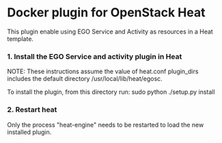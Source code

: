 Docker plugin for OpenStack Heat
================================

This plugin enable using EGO Service and Activity as resources in a Heat template.


### 1. Install the EGO Service and activity plugin in Heat

NOTE: These instructions assume the value of heat.conf plugin_dirs includes the
default directory /usr/local/lib/heat/egosc.

To install the plugin, from this directory run:
    sudo python ./setup.py install

### 2. Restart heat

Only the process "heat-engine" needs to be restarted to load the new installed
plugin.
